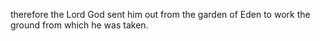 therefore the Lord God sent him out from the garden of Eden to work the ground from which he was taken.
